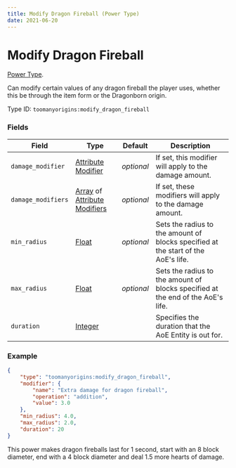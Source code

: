 ```yaml
---
title: Modify Dragon Fireball (Power Type)
date: 2021-06-20
---
```


# Modify Dragon Fireball

[Power Type](../power_types.md).

Can modify certain values of any dragon fireball the player uses, whether this be through the item form or the Dragonborn origin.

Type ID: `toomanyorigins:modify_dragon_fireball`

### Fields

Field  | Type | Default | Description
-------|------|---------|-------------
`damage_modifier` | [Attribute Modifier](https://origins.readthedocs.io/en/latest/types/data_types/attribute_modifier/) | *optional* | If set, this modifier will apply to the damage amount.
`damage_modifiers` | [Array](https://origins.readthedocs.io/en/latest/types/data_types/array/) of [Attribute Modifiers](https://origins.readthedocs.io/en/latest/types/data_types/attribute_modifier/) | *optional* | If set, these modifiers will apply to the damage amount.
`min_radius` | [Float](https://origins.readthedocs.io/en/latest/types/data_types/float/) | *optional* | Sets the radius to the amount of blocks specified at the start of the AoE's life.
`max_radius` | [Float](https://origins.readthedocs.io/en/latest/types/data_types/float/) | *optional* | Sets the radius to the amount of blocks specified at the end of the AoE's life.
`duration` | [Integer](https://origins.readthedocs.io/en/latest/types/data_types/integer/) |  | Specifies the duration that the AoE Entity is out for.

### Example
```json
{
    "type": "toomanyorigins:modify_dragon_fireball",
    "modifier": {
        "name": "Extra damage for dragon fireball",
        "operation": "addition",
        "value": 3.0
    },
    "min_radius": 4.0,
    "max_radius": 2.0,
    "duration": 20
}
```
This power makes dragon fireballs last for 1 second, start with an 8 block diameter, end with a 4 block diameter and deal 1.5 more hearts of damage.